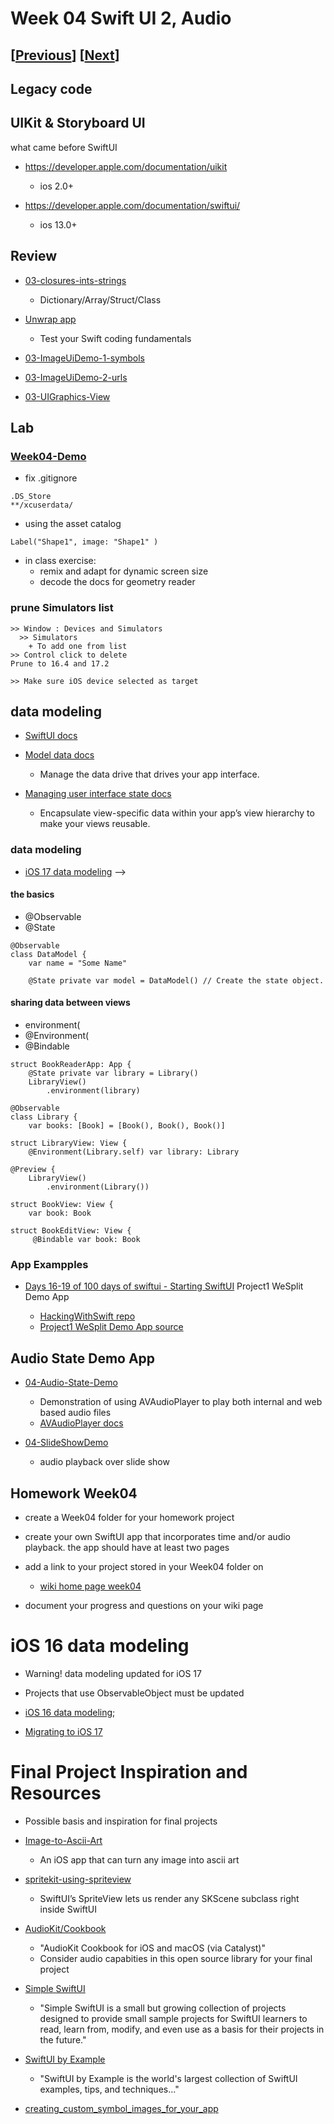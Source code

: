 # Week 04 Swift UI 2, Audio

## [[Previous](./03_swiftui.md)] [[Next](./05_data.md)]

## Legacy code

## UIKit & Storyboard UI

what came before SwiftUI

- https://developer.apple.com/documentation/uikit

  - ios 2.0+

- https://developer.apple.com/documentation/swiftui/
  - ios 13.0+

## Review

- [03-closures-ints-strings](https://github.com/molab-itp/03-closures-ints-strings)

  - Dictionary/Array/Struct/Class

- [Unwrap app](https://apps.apple.com/app/id1440611372)

  - Test your Swift coding fundamentals

- [03-ImageUiDemo-1-symbols](https://github.com/molab-itp/03-ImageUiDemo-1-symbols)

- [03-ImageUiDemo-2-urls](https://github.com/molab-itp/03-ImageUiDemo-2-urls)

- [03-UIGraphics-View](https://github.com/molab-itp/03-UIGraphics-View)

## Lab

### [Week04-Demo](https://github.com/molab-itp/Week04-Demo)

- fix .gitignore

```
.DS_Store
**/xcuserdata/
```

- using the asset catalog

```
Label("Shape1", image: "Shape1" )
```

- in class exercise:
  - remix and adapt for dynamic screen size
  - decode the docs for geometry reader

### prune Simulators list

```
>> Window : Devices and Simulators
  >> Simulators
    + To add one from list
>> Control click to delete
Prune to 16.4 and 17.2

>> Make sure iOS device selected as target
```

## data modeling

- [SwiftUI docs](https://developer.apple.com/documentation/swiftui)

- [Model data docs](https://developer.apple.com/documentation/swiftui/model-data)

  - Manage the data drive that drives your app interface.

- [Managing user interface state docs](https://developer.apple.com/documentation/swiftui/managing-user-interface-state)

  - Encapsulate view-specific data within your app’s view hierarchy to make your views reusable.

### data modeling

- [iOS 17 data modeling](https://developer.apple.com/documentation/swiftui/managing-model-data-in-your-app) -->

<!-- - [monitoring-model-data](https://developer.apple.com/documentation/swiftui/monitoring-model-data-changes-in-your-app) -->

#### the basics

- @Observable
- @State

```
@Observable
class DataModel {
    var name = "Some Name"

    @State private var model = DataModel() // Create the state object.
```

#### sharing data between views

- environment(
- @Environment(
- @Bindable

```
struct BookReaderApp: App {
    @State private var library = Library()
    LibraryView()
        .environment(library)

@Observable
class Library {
    var books: [Book] = [Book(), Book(), Book()]

struct LibraryView: View {
    @Environment(Library.self) var library: Library

@Preview {
    LibraryView()
        .environment(Library())

struct BookView: View {
    var book: Book

struct BookEditView: View {
     @Bindable var book: Book

```

### App Exampples

- [Days 16-19 of 100 days of swiftui - Starting SwiftUI](https://www.hackingwithswift.com/100/swiftui) Project1 WeSplit Demo App

  - [HackingWithSwift repo](https://github.com/twostraws/HackingWithSwift.git)
  - [Project1 WeSplit Demo App source](https://github.com/twostraws/HackingWithSwift/blob/main/SwiftUI/project1/WeSplit/ContentView.swift)

## Audio State Demo App

- [04-Audio-State-Demo](https://github.com/molab-itp/04-Audio-State-Demo)

  - Demonstration of using AVAudioPlayer to play both internal and web based audio files
  - [AVAudioPlayer docs](https://developer.apple.com/documentation/avfaudio/avaudioplayer)

- [04-SlideShowDemo](https://github.com/molab-itp/04-SlideShowDemo)
  - audio playback over slide show

## Homework Week04

- create a Week04 folder for your homework project

- create your own SwiftUI app that incorporates time and/or audio playback. the app should have at least two pages

- add a link to your project stored in your Week04 folder on

  - [wiki home page week04](https://github.com/molab-itp/content-2025-01/wiki#week-04-homework)

- document your progress and questions on your wiki page

# iOS 16 data modeling

- Warning! data modeling updated for iOS 17
- Projects that use ObservableObject must be updated

- [iOS 16 data modeling](./04_ObservableObject.md);
- [Migrating to iOS 17](https://developer.apple.com/documentation/swiftui/migrating-from-the-observable-object-protocol-to-the-observable-macro)

# Final Project Inspiration and Resources

- Possible basis and inspiration for final projects

- [Image-to-Ascii-Art](https://github.com/liamrosenfeld/Image-to-Ascii-Art)

  - An iOS app that can turn any image into ascii art

- [spritekit-using-spriteview](https://www.hackingwithswift.com/quick-start/swiftui/how-to-integrate-spritekit-using-spriteview)

  - SwiftUI’s SpriteView lets us render any SKScene subclass right inside SwiftUI

- [AudioKit/Cookbook](https://github.com/AudioKit/Cookbook)

  - "AudioKit Cookbook for iOS and macOS (via Catalyst)"
  - Consider audio capabities in this open source library for your final project

- [Simple SwiftUI](https://github.com/twostraws/simple-swiftui)

  - "Simple SwiftUI is a small but growing collection of projects designed to
    provide small sample projects for SwiftUI learners to read, learn from,
    modify, and even use as a basis for their projects in the future."

- [SwiftUI by Example](https://www.hackingwithswift.com/quick-start/swiftui)

  - "SwiftUI by Example is the world's largest collection of SwiftUI examples, tips, and techniques..."

- [creating_custom_symbol_images_for_your_app](https://developer.apple.com/documentation/uikit/uiimage/creating_custom_symbol_images_for_your_app)

<!--
## XCode indent preference\
- ![xcode pref indent](../assets/xcode-pref-indent.png)
-->
